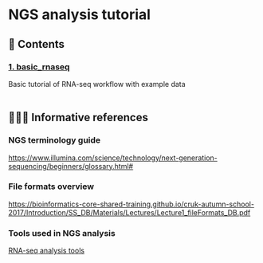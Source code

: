 # NGS analysis tutorial

## 📁 Contents

### [1. basic_rnaseq](/01_basic_rnaseq)
Basic tutorial of RNA-seq workflow with example data
<br>
<br>
## 👩🏻‍💻 Informative references

### NGS terminology guide
https://www.illumina.com/science/technology/next-generation-sequencing/beginners/glossary.html#

### File formats overview
https://bioinformatics-core-shared-training.github.io/cruk-autumn-school-2017/Introduction/SS_DB/Materials/Lectures/Lecture1_fileFormats_DB.pdf

### Tools used in NGS analysis
[RNA-seq analysis tools](/Tools.md)   